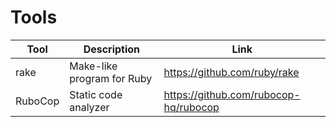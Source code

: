 # Tools

| Tool | Description | Link |
| --- | --- | --- |
| rake | Make-like program for Ruby | https://github.com/ruby/rake |
| RuboCop | Static code analyzer | https://github.com/rubocop-hq/rubocop |
